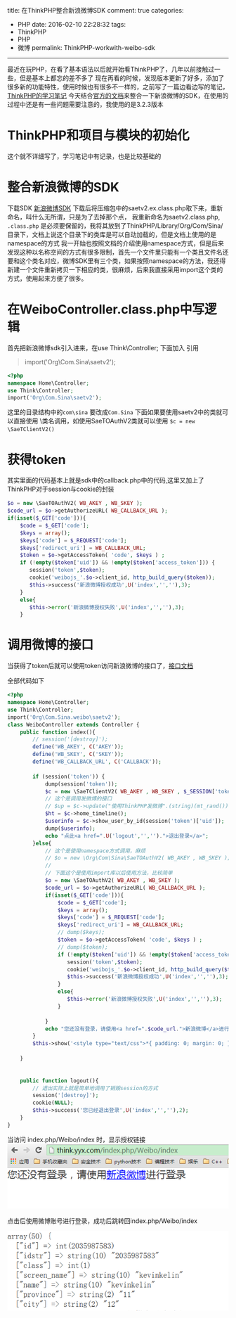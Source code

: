 title: 在ThinkPHP整合新浪微博SDK
comment: true
categories:
  - PHP
date: 2016-02-10 22:28:32
tags: 
  - ThinkPHP
  - PHP
  - 微博
permalink: ThinkPHP-workwith-weibo-sdk

---

最近在玩PHP，在看了基本语法以后就开始看ThinkPHP了，几年以前接触过一些，但是基本上都忘的差不多了
现在再看的时候，发现版本更新了好多，添加了很多新的功能特性，使用时候也有很多不一样的，之前写了一篇边看边写的笔记，[ThinkPHP的学习笔记](http://www.yangyanxing.com/article/thinkphp-study-note.html) 
今天结合[官方的文档](http://document.thinkphp.cn/manual_3_2.html)来整合一下新浪微博的SDK，在使用的过程中还是有一些问题需要注意的，我使用的是3.2.3版本
<!-- more -->

# ThinkPHP和项目与模块的初始化

这个就不详细写了，学习笔记中有记录，也是比较基础的

# 整合新浪微博的SDK

下载SDK [新浪微博SDK](http://open.weibo.com/wiki/SDK#PHP_SDK)
下载后将压缩包中的saetv2.ex.class.php取下来，重新命名，叫什么无所谓，只是为了去掉那个点，
我重新命名为saetv2.class.php, `.class.php` 是必须要保留的，我将其放到了ThinkPHP/Library/Org/Com/Sina/ 目录下，文档上说这个目录下的类库是可以自动加载的，但是文档上使用的是namespace的方式
我一开始也按照文档的介绍使用namespace方式，但是后来发现这种以名称空间的方式有很多限制，首先一个文件里只能有一个类且文件名还要和这个类名对应，微博SDK里有三个类，如果按照namespace的方法，我还得新建一个文件重新拷贝一下相应的类，很麻烦，后来我直接采用import这个类的方式，使用起来方便了很多。

# 在WeiboController.class.php中写逻辑

首先把新浪微博sdk引入进来，在use Think\Controller; 下面加入 引用
> import('Org\Com.Sina\saetv2');

``` php
<?php
namespace Home\Controller;
use Think\Controller;
import('Org\Com.Sina\saetv2');

```

这里的目录结构中的`com\sina` 要改成`Com.Sina`
下面如果要使用saetv2中的类就可以直接使用 \类名调用，如使用SaeTOAuthV2类就可以使用
`$c = new \SaeTClientV2()`

# 获得token

其实里面的代码基本上就是sdk中的callback.php中的代码,这里又加上了ThinkPHP对于session与cookie的封装

``` php
$o = new \SaeTOAuthV2( WB_AKEY , WB_SKEY );
$code_url = $o->getAuthorizeURL( WB_CALLBACK_URL );
if(isset($_GET['code'])){
    $code = $_GET['code'];
    $keys = array();
    $keys['code'] = $_REQUEST['code'];
    $keys['redirect_uri'] = WB_CALLBACK_URL;
    $token = $o->getAccessToken( 'code', $keys ) ;
    if (!empty($token['uid']) && !empty($token['access_token'])) {
       session('token',$token);
       cookie('weibojs_'.$o->client_id, http_build_query($token));
       $this->success('新浪微博授权成功',U('index','',''),3);
    }
    else{
       $this->error('新浪微博授权失败',U('index','',''),3); 
    }
```

# 调用微博的接口

当获得了token后就可以使用token访问新浪微博的接口了，[接口文档](http://open.weibo.com/wiki/%E5%BE%AE%E5%8D%9AAPI)

全部代码如下
``` php
<?php
namespace Home\Controller;
use Think\Controller;
import('Org\Com.Sina.weibo\saetv2');
class WeiboController extends Controller {    
    public function index(){
        // session('[destroy]');
        define('WB_AKEY', C('AKEY'));
        define('WB_SKEY', C('SKEY'));
        define('WB_CALLBACK_URL', C('CALLBACK'));

        if (session('token')) {
            dump(session('token'));
            $c = new \SaeTClientV2( WB_AKEY , WB_SKEY , $_SESSION['token']['access_token'] );
            // 这个是调用发微博的接口
            // $up = $c->update("使用ThinkPHP发微博".(string)(mt_rand()));
            $ht = $c->home_timeline();
            $userinfo = $c->show_user_by_id(session('token')['uid']);
            dump($userinfo);
            echo "点此<a href=".U('logout','','').">退出登录</a>";
        }else{
            // 这个是使用namespace方式调用，麻烦
            // $o = new \Org\Com\Sina\SaeTOAuthV2( WB_AKEY , WB_SKEY );
            // 
            // 下面这个是使用import库以后使用方法，比较简单
            $o = new \SaeTOAuthV2( WB_AKEY , WB_SKEY );
            $code_url = $o->getAuthorizeURL( WB_CALLBACK_URL );
            if(isset($_GET['code'])){
                $code = $_GET['code'];
                $keys = array();
                $keys['code'] = $_REQUEST['code'];
                $keys['redirect_uri'] = WB_CALLBACK_URL;
                // dump($keys);
                $token = $o->getAccessToken( 'code', $keys ) ;
                // dump($token);
                if (!empty($token['uid']) && !empty($token['access_token'])) {
                   session('token',$token);
                   cookie('weibojs_'.$o->client_id, http_build_query($token));
                   $this->success('新浪微博授权成功',U('index','',''),3);
                }
                else{
                   $this->error('新浪微博授权失败',U('index','',''),3); 
                }

            }
            echo "您还没有登录，请使用<a href=".$code_url.">新浪微博</a>进行登录";
        }
        $this->show('<style type="text/css">*{ padding: 0; margin: 0; } div{ padding: 4px 48px;} body{ background: #fff; font-family: "微软雅黑"; color: #333;font-size:24px} h1{ font-size: 100px; font-weight: normal; margin-bottom: 12px; } p{ line-height: 1.8em; font-size: 36px } a,a:hover{color:blue;}</style><div style="padding: 24px 48px;"> ','utf-8');

    }


    public function logout(){
        // 退出实际上就是简单地调用了销毁session的方式
        session('[destroy]');
        cookie(NULL);
        $this->success('您已经退出登录',U('index','',''),2);
    }
}
```

当访问 index.php/Weibo/index 时，显示授权链接
![点击授权](/image/20160210231742.png
)

点击后使用微博账号进行登录，成功后跳转回index.php/Weibo/index 

![dump_usre_info](/image/20160210232553.png
)




